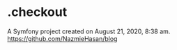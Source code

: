 .checkout
=========

A Symfony project created on August 21, 2020, 8:38 am.
https://github.com/NazmieHasan/blog
